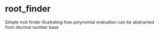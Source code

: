 # root_finder
Simple root finder illustrating how polynomial evaluation can be abstracted from decimal number base
